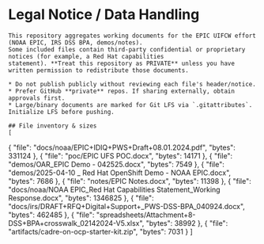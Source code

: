 # Legal Notice / Data Handling

    This repository aggregates working documents for the EPIC UIFCW effort (NOAA EPIC, IRS DSS BPA, demos/notes).
    Some included files contain third‑party confidential or proprietary notices (for example, a Red Hat capabilities
    statement). **Treat this repository as PRIVATE** unless you have written permission to redistribute those documents.

    * Do not publish publicly without reviewing each file's header/notice.
    * Prefer GitHub **private** repos. If sharing externally, obtain approvals first.
    * Large/binary documents are marked for Git LFS via `.gitattributes`. Initialize LFS before pushing.

    ## File inventory & sizes
    [
  {
    "file": "docs/noaa/EPIC+IDIQ+PWS+Draft+08.01.2024.pdf",
    "bytes": 331124
  },
  {
    "file": "poc/EPIC UFS POC.docx",
    "bytes": 14171
  },
  {
    "file": "demos/OAR_EPIC Demo - 042525.docx",
    "bytes": 7549
  },
  {
    "file": "demos/2025-04-10 _ Red Hat OpenShift Demo - NOAA EPIC.docx",
    "bytes": 7686
  },
  {
    "file": "notes/EPIC Notes.docx",
    "bytes": 11398
  },
  {
    "file": "docs/noaa/NOAA EPIC_Red Hat Capabilities Statement_Working Response.docx",
    "bytes": 1346825
  },
  {
    "file": "docs/irs/DRAFT+RFQ+Digital+Support+_PWS-DSS-BPA_040924.docx",
    "bytes": 462485
  },
  {
    "file": "spreadsheets/Attachment+8-DSS+BPA+crosswalk_02142024-V5.xlsx",
    "bytes": 38992
  },
  {
    "file": "artifacts/cadre-on-ocp-starter-kit.zip",
    "bytes": 7031
  }
]
